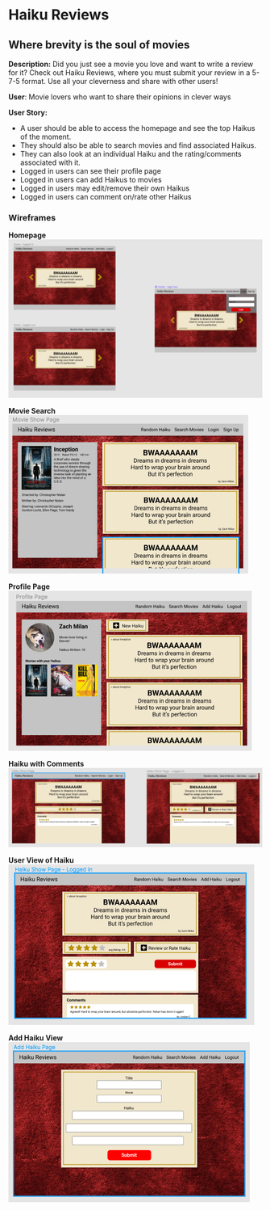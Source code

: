 # Haiku Reviews #

## Where brevity is the soul of movies ##

**Description:** Did you just see a movie you love and want to write a review for it? Check out Haiku Reviews, where you must submit your review in a 5-7-5 format. Use all your cleverness and share with other users!

**User**: Movie lovers who want to share their opinions in clever ways

**User Story:**
* A user should be able to access the homepage and see the top Haikus of the moment.
* They should also be able to search movies and find associated Haikus.
* They can also look at an individual Haiku and the rating/comments associated with it.
* Logged in users can see their profile page
* Logged in users can add Haikus to movies
* Logged in users may edit/remove their own Haikus
* Logged in users can comment on/rate other Haikus


### Wireframes ###

**Homepage**
![Homepage](/public/Homescreen.png)

**Movie Search**
![MovieSearch](/public/MovieSearch.png)

**Profile Page**
![ProfilePage](/public/Profile.png)

**Haiku with Comments**
![HaikuShow](/public/HaikuShow.png)

**User View of Haiku**
![UserHaiku](/public/UserComment.png)

**Add Haiku View**
![AddHaiku](/public/AddHaiku.png)